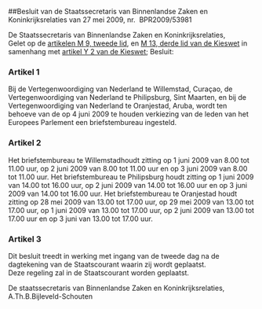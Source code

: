 <meta http-equiv='Content-Type' content='text/html; charset=utf-8' />

##Besluit van de Staatssecretaris van Binnenlandse Zaken en Koninkrijksrelaties van 27 mei 2009, nr.  BPR2009/53981

De Staatssecretaris van Binnenlandse Zaken en Koninkrijksrelaties,  
Gelet op de [artikelen M 9, tweede lid](../../wet/kieswet/BWBR0004627/README.md), en [M 13, derde lid van de Kieswet](../../wet/kieswet/BWBR0004627/README.md) in samenhang met [artikel Y 2 van de Kieswet](../../wet/kieswet/BWBR0004627/README.md);
Besluit:    

### Artikel  1  

Bij de Vertegenwoordiging van Nederland te Willemstad, Curaçao, de Vertegenwoordiging van Nederland te Philipsburg, Sint Maarten, en bij de Vertegenwoordiging van Nederland te Oranjestad, Aruba, wordt ten behoeve van de op 4 juni 2009 te houden verkiezing van de leden van het Europees Parlement een briefstembureau ingesteld.  

### Artikel  2  

Het briefstembureau te Willemstadhoudt zitting op 1 juni 2009 van 8.00 tot 11.00 uur, op 2 juni 2009 van 8.00 tot 11.00 uur en op 3 juni 2009 van 8.00 tot 11.00 uur. Het briefstembureau te Philipsburg houdt zitting op 1 juni 2009 van 14.00 tot 16.00 uur, op 2 juni 2009 van 14.00 tot 16.00 uur en op 3 juni 2009 van 14.00 tot 16.00 uur. Het briefstembureau te Oranjestad houdt zitting op 28 mei 2009 van 13.00 tot 17.00 uur, op 29 mei 2009 van 13.00 tot 17.00 uur, op 1 juni 2009 van 13.00 tot 17.00 uur, op 2 juni 2009 van 13.00 tot 17.00 uur en op 3 juni van 13.00 tot 17.00 uur.  

### Artikel  3  

Dit besluit treedt in werking met ingang van de tweede dag na de dagtekening van de Staatscourant waarin zij wordt geplaatst.  
Deze regeling zal in de Staatscourant worden geplaatst.  

De 
staatssecretaris van Binnenlandse Zaken en Koninkrijksrelaties, 
A.Th.B.Bijleveld-Schouten   
